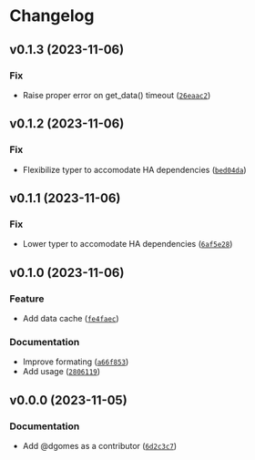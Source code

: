 # Changelog

<!--next-version-placeholder-->

## v0.1.3 (2023-11-06)

### Fix

* Raise proper error on get_data() timeout ([`26eaac2`](https://github.com/dgomes/pytrydan/commit/26eaac2700637fe4ac77baac9aee1b5c1a601e24))

## v0.1.2 (2023-11-06)

### Fix

* Flexibilize typer to accomodate HA dependencies ([`bed04da`](https://github.com/dgomes/pytrydan/commit/bed04dabc9a501aff97e74e9c3bbdd43b27b709b))

## v0.1.1 (2023-11-06)

### Fix

* Lower typer to accomodate HA dependencies ([`6af5e28`](https://github.com/dgomes/pytrydan/commit/6af5e28cffffbd00b0dd80adcfb07af807df4793))

## v0.1.0 (2023-11-06)

### Feature

* Add data cache ([`fe4faec`](https://github.com/dgomes/pytrydan/commit/fe4faec38af2ef8a1bef7e187ef5428be604e3e1))

### Documentation

* Improve formating ([`a66f853`](https://github.com/dgomes/pytrydan/commit/a66f8539a4a92a788adee764bab8bda776cfc51a))
* Add usage ([`2806119`](https://github.com/dgomes/pytrydan/commit/280611950c64b68a667c44e6f79973d5f099c208))


## v0.0.0 (2023-11-05)

### Documentation

- Add @dgomes as a contributor ([`6d2c3c7`](https://github.com/dgomes/pytrydan/commit/6d2c3c7db6f358c7960d72ecdd12edc55f15acfa))
